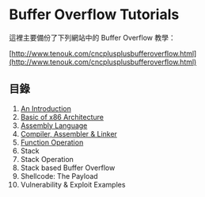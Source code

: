 # Buffer Overflow Tutorials

這裡主要備份了下列網站中的 Buffer Overflow 教學：

[http://www.tenouk.com/cncplusplusbufferoverflow.html](http://www.tenouk.com/cncplusplusbufferoverflow.html)

## 目錄

1. [An Introduction](1_an_introduction.md)
2. [Basic of x86 Architecture](2_basic_of_x86.md)
3. [Assembly Language](3_assembly_language.md)
4. [Compiler, Assembler & Linker](4_compiler_assembler_linker.md)
5. [Function Operation](5_function_operation.md)
6. Stack
7. Stack Operation
8. Stack based Buffer Overflow
9. Shellcode: The Payload
10. Vulnerability & Exploit Examples
